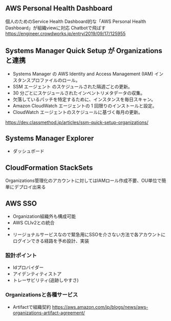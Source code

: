 ## AWS Personal Health Dashboard

個人のためのService Health Dashboard的な「AWS Personal Health Dashboard」が組織viewに対応
Chatbotで飛ばす
https://engineer.crowdworks.jp/entry/2019/09/17/125955


## Systems Manager Quick Setup が Organizationsと連携
- Systems Manager の AWS Identity and Access Management (IAM) インスタンスプロファイルのロール。
- SSM エージェント のスケジュールされた隔週ごとの更新。
- 30 分ごとにスケジュールされたインベントリメタデータの収集。
- 欠落しているパッチを特定するために、インスタンスを毎日スキャン。
- Amazon CloudWatch エージェントの 1 回限りのインストールと設定。
- CloudWatch エージェントのスケジュールに基づく毎月の更新。


https://dev.classmethod.jp/articles/ssm-quick-setup-organizations/

## Systems Manager Explorer
- ダッシュボード


## CloudFormation StackSets
Organizations管理化のアカウントに対してはIAMロール作成不要、OU単位で簡単にデプロイ出来る

## AWS SSO
- Organization組織外も構成可能
- AWS CLIv2との統合
- 
- リージョナルサービスなので緊急用にSSOを介さない方法で各アカウントにログインできる経路を予め設計、実装

### 設計ポイント
- Idプロバイダー
- アイデンティティストア
- トレーサビリティ(追跡しやすさ)


### Organizationsと各種サービス
- Artifactで組織契約
https://aws.amazon.com/jp/blogs/news/aws-organizations-artifact-agreement/